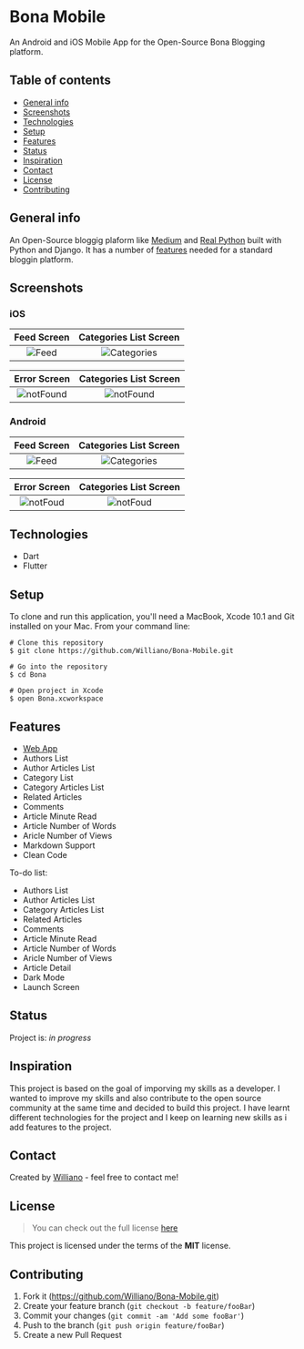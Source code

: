# Bona Mobile
An Android and iOS Mobile App for the Open-Source Bona Blogging platform.

## Table of contents
* [General info](#general-info)
* [Screenshots](#screenshots)
* [Technologies](#technologies)
* [Setup](#setup)
* [Features](#features)
* [Status](#status)
* [Inspiration](#inspiration)
* [Contact](#contact)
* [License](#license)
* [Contributing](#contributing)

## General info
An Open-Source bloggig plaform like [Medium](https://medium.com/) and [Real Python](https://realpython.com/) built with Python and Django. It has a number of [features](#features) needed for a standard bloggin platform.

## Screenshots

### iOS

 Feed Screen           |  Categories List Screen
 :-------------------------:|:-------------------------:
![Feed](https://user-images.githubusercontent.com/19711677/78471726-16392700-76f9-11ea-80ea-e80a2cb41bc3.png)  |    ![Categories](https://user-images.githubusercontent.com/19711677/78471723-13d6cd00-76f9-11ea-913c-a32588886d07.png)

 Error Screen            |  Categories List Screen
 :-------------------------:|:-------------------------:
![notFound](https://user-images.githubusercontent.com/19711677/78471727-176a5400-76f9-11ea-8030-09f0a073fd10.png) | ![notFound](https://user-images.githubusercontent.com/19711677/78471727-176a5400-76f9-11ea-8030-09f0a073fd10.png)


 ### Android
 
 Feed Screen            |  Categories List Screen
 :-------------------------:|:-------------------------:
![Feed](https://user-images.githubusercontent.com/19711677/78471798-8d6ebb00-76f9-11ea-8525-db25bb9bab37.PNG)   |    ![Categories](https://user-images.githubusercontent.com/19711677/78471796-8c3d8e00-76f9-11ea-9e8c-ebabea441d9d.PNG)

 Error Screen            |  Categories List Screen
 :-------------------------:|:-------------------------:
![notFoud](https://user-images.githubusercontent.com/19711677/78471799-8e075180-76f9-11ea-84e7-16a2c1902d62.PNG) | ![notFoud](https://user-images.githubusercontent.com/19711677/78471799-8e075180-76f9-11ea-84e7-16a2c1902d62.PNG)
  
## Technologies
* Dart
* Flutter


## Setup
To clone and run this application, you'll need a MacBook, Xcode 10.1 and Git installed on your Mac. From your command line:

```
# Clone this repository
$ git clone https://github.com/Williano/Bona-Mobile.git

# Go into the repository
$ cd Bona

# Open project in Xcode
$ open Bona.xcworkspace
```

## Features
* [Web App](https://github.com/Williano/Bona-Blog.git)
* Authors List
* Author Articles List
* Category List
* Category Articles List
* Related Articles
* Comments
* Article Minute Read
* Article Number of Words
* Aricle Number of Views
* Markdown Support
* Clean Code


To-do list:
* Authors List
* Author Articles List
* Category Articles List
* Related Articles
* Comments
* Article Minute Read
* Article Number of Words
* Aricle Number of Views
* Article Detail
* Dark Mode
* Launch Screen

## Status
Project is: _in progress_

## Inspiration
This project is based on the goal of imporving my skills as a developer. I wanted to improve my skills and also contribute to the open source community at the same time and decided to build this project. I have learnt different technologies for the project and I keep on learning new skills as i add features to the project.


## Contact
Created by [Williano](https://williano.github.io/) - feel free to contact me!

## License
>You can check out the full license [here](https://github.com/Williano/Bona-Mobile/blob/master/LICENSE)

This project is licensed under the terms of the **MIT** license.

## Contributing

1. Fork it (<https://github.com/Williano/Bona-Mobile.git>)
2. Create your feature branch (`git checkout -b feature/fooBar`)
3. Commit your changes (`git commit -am 'Add some fooBar'`)
4. Push to the branch (`git push origin feature/fooBar`)
5. Create a new Pull Request
